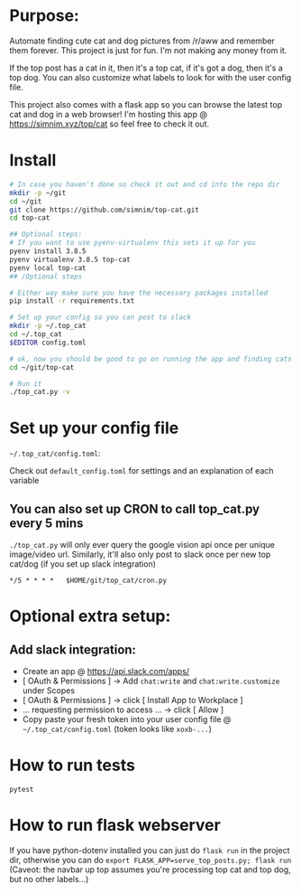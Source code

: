 # Purpose:
Automate finding cute cat and dog pictures from /r/aww and remember them forever.
This project is just for fun. I'm not making any money from it.

If the top post has a cat in it, then it's a top cat, if it's got a dog, then it's a top dog. You can also customize what labels to look for with the user config file.

This project also comes with a flask app so you can browse the latest top cat and dog in a web browser! I'm hosting this app @ https://simnim.xyz/top/cat so feel free to check it out.

# Install

```bash
# In case you haven't done so check it out and cd into the repo dir
mkdir -p ~/git
cd ~/git
git clone https://github.com/simnim/top-cat.git
cd top-cat

## Optional steps:
# If you want to use pyenv-virtualenv this sets it up for you
pyenv install 3.8.5
pyenv virtualenv 3.8.5 top-cat
pyenv local top-cat
## /Optional steps

# Either way make sure you have the necessary packages installed
pip install -r requirements.txt

# Set up your config so you can post to slack
mkdir -p ~/.top_cat
cd ~/.top_cat
$EDITOR config.toml

# ok, now you should be good to go on running the app and finding cats and dogs
cd ~/git/top-cat

# Run it
./top_cat.py -v
```


# Set up your config file
`~/.top_cat/config.toml`:

Check out `default_config.toml` for settings and an explanation of each variable



## You can also set up CRON to call top_cat.py every 5 mins
`./top_cat.py` will only ever query the google vision api once per unique image/video url. Similarly, it'll also only post to slack once per new top cat/dog (if you set up slack integration)

```
*/5 * * * *   $HOME/git/top_cat/cron.py
```

# Optional extra setup:
## Add slack integration:
* Create an app @ https://api.slack.com/apps/
* [ OAuth & Permissions ] -> Add `chat:write` and `chat:write.customize` under Scopes
* [ OAuth & Permissions ] -> click [ Install App to Workplace ]
* ... requesting permission to access ... -> click [ Allow ]
* Copy paste your fresh token into your user config file @ `~/.top_cat/config.toml` (token looks like `xoxb-...`)


# How to run tests
```
pytest
```

# How to run flask webserver
If you have python-dotenv installed you can just do `flask run` in the project dir, otherwise you can do `export FLASK_APP=serve_top_posts.py; flask run`  (Caveot: the navbar up top assumes you're processing top cat and top dog, but no other labels...)
